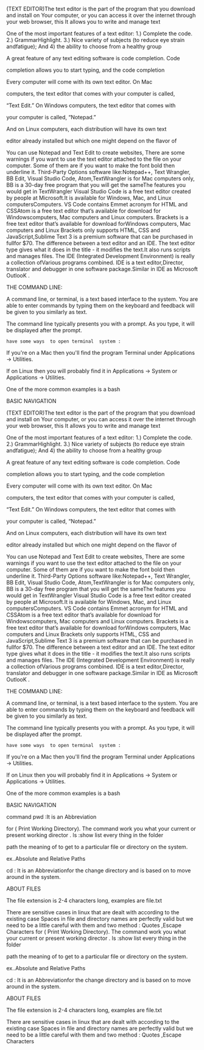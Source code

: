 (TEXT EDITOR)The text editor is the part of the program that you download and install on Your computer, or you can access it over the internet through your web browser, this It allows you to write and manage text

One of the most important features of a text editor: 1.) Complete the code. 2.) GrammarHighlight. 3.) Nice variety of subjects (to reduce eye strain andfatigue); And 4) the ability to choose from a healthy group

A great feature of any text editing software is code completion. Code

completion allows you to start typing, and the code completion

 

Every computer will come with its own text editor. On Mac

computers, the text editor that comes with your computer is called,

“Text Edit.” On Windows computers, the text editor that comes with

your computer is called, “Notepad.”

And on Linux computers, each distribution will have its own text

editor already installed but which one might depend on the flavor of

You can use Notepad and Text Edit to create websites, There are some warnings if you want to use the text editor attached to the file on your computer. Some of them are if you want to make the font bold then underline it. Third-Party Options  software like:Notepad++, Text Wrangler, BB Edit, Visual Studio Code, Atom,TextWrangler is for Mac computers only, BB is a 30-day free program that you will get the sameThe features you would get in TextWrangler Visual Studio Code is a free text editor created by people at Microsoft.It is available for Windows, Mac, and Linux computersComputers. VS Code contains Emmet acronym for HTML and CSSAtom is a free text editor that’s available for download for Windowscomputers, Mac computers and Linux computers. Brackets is a free text editor that’s available for download forWindows computers, Mac computers and Linux Brackets only supports HTML, CSS and JavaScript,Sublime Text 3 is a premium software that can be purchased in fullfor $70. The difference between a text editor and an IDE. The text editor type gives what it does in the title - it modifies the text.It also runs scripts and manages files. The IDE (Integrated Development Environment) is really a collection ofVarious programs combined. IDE is a text editor,Director, translator and debugger in one software package.Similar in IDE as Microsoft OutlooK .  

THE COMMAND LINE:

A command line, or terminal, is a text based interface to the system. You are able to enter commands by typing them on the keyboard and feedback will be given to you similarly as text.

The command line typically presents you with a prompt. As you type, it will be displayed after the prompt.

    have some ways  to open terminal  system :

If you're on a Mac then you'll find the program Terminal under Applications -> Utilities. 

If on Linux then you will probably find it in Applications -> System or Applications -> Utilities.

One of the more common examples is a bash 

BASIC NAVIGATION

(TEXT EDITOR)The text editor is the part of the program that you download and install on Your computer, or you can access it over the internet through your web browser, this It allows you to write and manage text

One of the most important features of a text editor: 1.) Complete the code. 2.) GrammarHighlight. 3.) Nice variety of subjects (to reduce eye strain andfatigue); And 4) the ability to choose from a healthy group

A great feature of any text editing software is code completion. Code

completion allows you to start typing, and the code completion

 

Every computer will come with its own text editor. On Mac

computers, the text editor that comes with your computer is called,

“Text Edit.” On Windows computers, the text editor that comes with

your computer is called, “Notepad.”

And on Linux computers, each distribution will have its own text

editor already installed but which one might depend on the flavor of

You can use Notepad and Text Edit to create websites, There are some warnings if you want to use the text editor attached to the file on your computer. Some of them are if you want to make the font bold then underline it. Third-Party Options  software like:Notepad++, Text Wrangler, BB Edit, Visual Studio Code, Atom,TextWrangler is for Mac computers only, BB is a 30-day free program that you will get the sameThe features you would get in TextWrangler Visual Studio Code is a free text editor created by people at Microsoft.It is available for Windows, Mac, and Linux computersComputers. VS Code contains Emmet acronym for HTML and CSSAtom is a free text editor that’s available for download for Windowscomputers, Mac computers and Linux computers. Brackets is a free text editor that’s available for download forWindows computers, Mac computers and Linux Brackets only supports HTML, CSS and JavaScript,Sublime Text 3 is a premium software that can be purchased in fullfor $70. The difference between a text editor and an IDE. The text editor type gives what it does in the title - it modifies the text.It also runs scripts and manages files. The IDE (Integrated Development Environment) is really a collection ofVarious programs combined. IDE is a text editor,Director, translator and debugger in one software package.Similar in IDE as Microsoft OutlooK .  

THE COMMAND LINE:

A command line, or terminal, is a text based interface to the system. You are able to enter commands by typing them on the keyboard and feedback will be given to you similarly as text.

The command line typically presents you with a prompt. As you type, it will be displayed after the prompt.

    have some ways  to open terminal  system :

If you're on a Mac then you'll find the program Terminal under Applications -> Utilities. 

If on Linux then you will probably find it in Applications -> System or Applications -> Utilities.

One of the more common examples is a bash 

BASIC NAVIGATION

command  pwd :It is an Abbreviation

for ( Print Working Directory).  The command  work you what your current or present working director .
     ls :show  list every thing in the folder

  path the meaning of      to get to a particular file or directory on the system.

ex..Absolute and Relative Paths

cd : It is an Abbreviationfor the change directory and is based on to move around in the system.

ABOUT FILES

The file extension is 2-4 characters long, examples are file.txt

There are sensitive cases in linux that are dealt with according to the existing case
Spaces in file and directory names are perfectly valid but we need to be a little careful with them and two method : Quotes ,Escape Characters
for ( Print Working Directory).  The command  work you what your current or present working director .
  ls :show  list every thing in the folder

  path the meaning of      to get to a particular file or directory on the system.

ex..Absolute and Relative Paths

cd : It is an Abbreviationfor the change directory and is based on to move around in the system.

ABOUT FILES

The file extension is 2-4 characters long, examples are file.txt

There are sensitive cases in linux that are dealt with according to the existing case
Spaces in file and directory names are perfectly valid but we need to be a little careful with them and two method : Quotes ,Escape Characters
